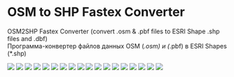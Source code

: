 # OSM to SHP Fastex Converter

OSM2SHP Fastex Converter (convert .osm &amp; .pbf files to ESRI Shape .shp files and .dbf)     
Программа-конвертер файлов данных OSM (*.osm) и (*.pbf) в ESRI Shapes (*.shp)

<img src="window1.png"/>
<img src="window2.png"/>
<img src="window3.png"/>
<img src="window4.png"/>
<img src="window5.png"/>
<img src="window6.png"/>
<img src="window7.png"/>
<img src="window8.png"/>
<img src="window9.png"/>
<img src="windowA.png"/>
<img src="windowB.png"/>

<img src="wind2_01.png"/>
<img src="wind2_02.png"/>
<img src="wind2_03.png"/>
<img src="wind2_04.png"/>
<img src="wind2_05.png"/>
<img src="wind2_06.png"/>
<img src="wind2_07.png"/>
